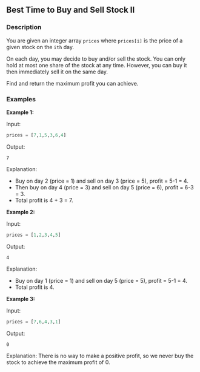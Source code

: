 ## Best Time to Buy and Sell Stock II

### Description
You are given an integer array `prices` where `prices[i]` is the price of a given stock on the `ith` day.

On each day, you may decide to buy and/or sell the stock. You can only hold at most one share of the stock at any time. However, you can buy it then immediately sell it on the same day.

Find and return the maximum profit you can achieve.

### Examples

**Example 1:**

Input:
```python
prices = [7,1,5,3,6,4]
```

Output:
```
7
```

Explanation:
- Buy on day 2 (price = 1) and sell on day 3 (price = 5), profit = 5-1 = 4.
- Then buy on day 4 (price = 3) and sell on day 5 (price = 6), profit = 6-3 = 3.
- Total profit is 4 + 3 = 7.

**Example 2:**

Input:
```python
prices = [1,2,3,4,5]
```

Output:
```
4
```

Explanation:
- Buy on day 1 (price = 1) and sell on day 5 (price = 5), profit = 5-1 = 4.
- Total profit is 4.

**Example 3:**

Input:
```python
prices = [7,6,4,3,1]
```

Output:
```
0
```

Explanation:
There is no way to make a positive profit, so we never buy the stock to achieve the maximum profit of 0.
